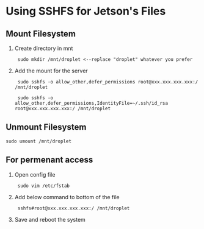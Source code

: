 Using SSHFS for Jetson's Files
===============================


Mount Filesystem
----------------

1. Create directory in mnt

        sudo mkdir /mnt/droplet <--replace "droplet" whatever you prefer

2. Add the mount for the server

        sudo sshfs -o allow_other,defer_permissions root@xxx.xxx.xxx.xxx:/ /mnt/droplet

        sudo sshfs -o allow_other,defer_permissions,IdentityFile=~/.ssh/id_rsa root@xxx.xxx.xxx.xxx:/ /mnt/droplet

Unmount Filesystem
------------------

    sudo umount /mnt/droplet


For permenant access
--------------------

1. Open config file

        sudo vim /etc/fstab

2. Add below command to bottom of the file

        sshfs#root@xxx.xxx.xxx.xxx:/ /mnt/droplet

3. Save and reboot the system